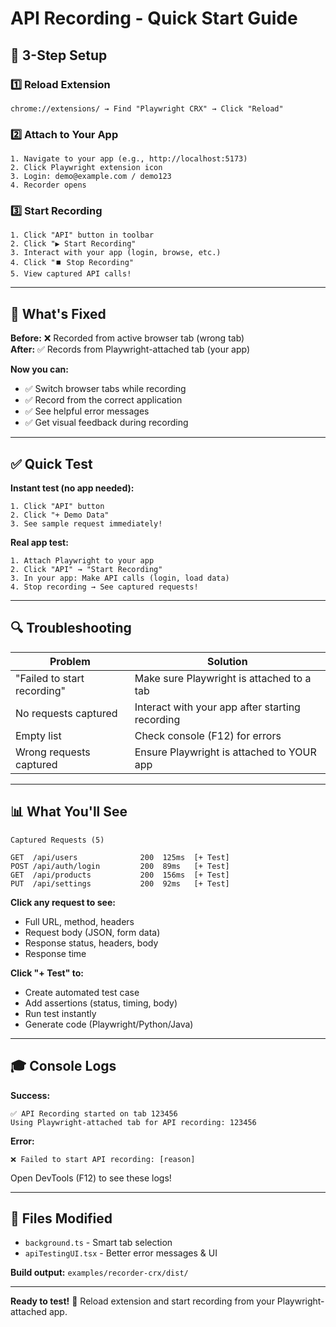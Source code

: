 # API Recording - Quick Start Guide

## 🚀 3-Step Setup

### 1️⃣ Reload Extension
```
chrome://extensions/ → Find "Playwright CRX" → Click "Reload"
```

### 2️⃣ Attach to Your App
```
1. Navigate to your app (e.g., http://localhost:5173)
2. Click Playwright extension icon
3. Login: demo@example.com / demo123
4. Recorder opens
```

### 3️⃣ Start Recording
```
1. Click "API" button in toolbar
2. Click "▶️ Start Recording"
3. Interact with your app (login, browse, etc.)
4. Click "⏹️ Stop Recording"
5. View captured API calls!
```

---

## 🎯 What's Fixed

**Before:** ❌ Recorded from active browser tab (wrong tab)  
**After:** ✅ Records from Playwright-attached tab (your app)

**Now you can:**
- ✅ Switch browser tabs while recording
- ✅ Record from the correct application
- ✅ See helpful error messages
- ✅ Get visual feedback during recording

---

## ✅ Quick Test

**Instant test (no app needed):**
```
1. Click "API" button
2. Click "+ Demo Data"
3. See sample request immediately!
```

**Real app test:**
```
1. Attach Playwright to your app
2. Click "API" → "Start Recording"
3. In your app: Make API calls (login, load data)
4. Stop recording → See captured requests!
```

---

## 🔍 Troubleshooting

| Problem | Solution |
|---------|----------|
| "Failed to start recording" | Make sure Playwright is attached to a tab |
| No requests captured | Interact with your app after starting recording |
| Empty list | Check console (F12) for errors |
| Wrong requests captured | Ensure Playwright is attached to YOUR app |

---

## 📊 What You'll See

```
Captured Requests (5)

GET  /api/users              200  125ms  [+ Test]
POST /api/auth/login         200  89ms   [+ Test]
GET  /api/products           200  156ms  [+ Test]
PUT  /api/settings           200  92ms   [+ Test]
```

**Click any request to see:**
- Full URL, method, headers
- Request body (JSON, form data)
- Response status, headers, body
- Response time

**Click "+ Test" to:**
- Create automated test case
- Add assertions (status, timing, body)
- Run test instantly
- Generate code (Playwright/Python/Java)

---

## 🎓 Console Logs

**Success:**
```
✅ API Recording started on tab 123456
Using Playwright-attached tab for API recording: 123456
```

**Error:**
```
❌ Failed to start API recording: [reason]
```

Open DevTools (F12) to see these logs!

---

## 📝 Files Modified

- `background.ts` - Smart tab selection
- `apiTestingUI.tsx` - Better error messages & UI

**Build output:** `examples/recorder-crx/dist/`

---

**Ready to test!** 🚀 Reload extension and start recording from your Playwright-attached app.
